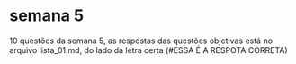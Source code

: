 # semana 5
 10 questões da semana 5, as respostas das questões objetivas está no arquivo lista_01.md, do lado da letra certa (#ESSA É A RESPOTA CORRETA)

